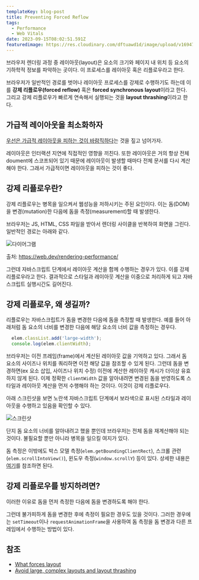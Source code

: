```yaml
---
templateKey: blog-post
title: Preventing Forced Reflow
tags:
  - Performance
  - Web Vitals
date: 2023-09-15T08:02:51.591Z
featuredimage: https://res.cloudinary.com/dftuawd1d/image/upload/v1694765950/blog/bottleneck_lckryb.webp
---
```

브라우저 렌더링 과정 중 레이아웃(layout)은 요소의 크기와 페이지 내 위치 등 요소의 기하학적 정보를 파악하는 곳이다. 이 프로세스를 레이아웃 혹은 리플로우라고 한다.

브라우저가 일반적인 경로를 벗어나 레이아웃 프로세스를 강제로 수행하기도 하는데 이를 **강제 리플로우(forced reflow)** 혹은 **forced synchronous layout**이라고 한다. 그리고 강제 리플로우가 빠르게 연속해서 실행되는 것을 **layout thrashing**이라고 한다.

## 가급적 레이아웃을 최소화하자

[우선은 가급적 레이아웃을 피하는 것이 바람직하다](https://web.dev/avoid-large-complex-layouts-and-layout-thrashing/#avoid-layout-wherever-possible)는 것을 짚고 넘어가자. 

레이아웃은 인터랙션 지연에 직접적인 영향을 끼친다. 또한 레이아웃은 거의 항상 전체 doument에 스코프되어 있기 때문에 레이아웃이 발생할 때마다 전체 문서를 다시 계산해야 한다. 그래서 가급적이면 레이아웃을 피하는 것이 좋다.

## 강제 리플로우란?

강제 리플로우는 병목을 일으켜서 웹성능을 저하시키는 주된 요인이다. 이는 돔(DOM)을 변경(mutation)한 다음에 돔을 측정(measurement)할 때 발생한다.

브라우저는 JS, HTML, CSS 파일을 받아서 렌더링 사이클을 반복하여 화면을 그린다. 일반적인 경로는 아래와 같다.

![다이어그램](https://res.cloudinary.com/dftuawd1d/image/upload/f_auto,q_auto/v1694785730/blog/pixel-pipeline_m6v6oh.avif)

출처: https://web.dev/rendering-performance/

그런데 자바스크립트 단계에서 레이아웃 계산을 함께 수행하는 경우가 있다. 이를 강제 리플로우라고 한다. 결과적으로 스타일과 레이아웃 계산을 이중으로 처리하게 되고 자바스크립트 실행시간도 길어진다.

## 강제 리플로우, 왜 생길까?

리플로우는 자바스크립트가 돔을 변경한 다음에 돔을 측정할 때 발생한다. 예를 들어 아래처럼 돔 요소의 너비를 변경한 다음에 해당 요소의 너비 값을 측정하는 경우다.

```javascript
  elem.classList.add('large-width');
  console.log(elem.clientWidth);
```

브라우저는 이전 프레임(frame)에서 계산된 레이아웃 값을 기억하고 있다. 그래서 돔 요소의 사이즈나 위치를 쿼리하면 이전 해당 값을 참조할 수 있게 된다. 그런데 돔을 변경하면(ex 요소 삽입, 사이즈나 위치 수정) 이전에 계산한 레이아웃 캐시가 더이상 유효하지 않게 된다. 이제 정확한 `clientWidth` 값을 알아내려면 변경된 돔을 반영하도록 스타일과 레이아웃 계산을 먼저 수행해야 하는 것이다. 이것이 강제 리플로우다.

아래 스크린샷을 보면 노란색 자바스크립트 단계에서 보라색으로 표시된 스타일과 레이아웃을 수행하고 있음을 확인할 수 있다.

![스크린샷](https://res.cloudinary.com/dftuawd1d/image/upload/f_auto,q_auto/v1694788648/blog/forced-reflow-screenshot_mysg1l.png "자바스크립트 단계에서 스타일과 레이아웃 수행")

단지 돔 요소의 너비를 알아내려고 했을 뿐인데 브라우저는 전체 돔을 재계산해야 되는 것이다.  불필요할 뿐만 아니라 병목을 일으킬 여지가 있다.

돔 측정은 이밖에도 박스 모델 측정(`elem.getBoundingClientRect`), 스크롤 관련(`elem.scrollIntoView()`), 윈도우 측정(`window.scrollY`) 등이 있다. 상세한 내용은 [여기](https://gist.github.com/paulirish/5d52fb081b3570c81e3a)를 참조하면 된다.

## 강제 리플로우를 방지하려면?

이러한 이유로 돔을 먼저 측정한 다음에 돔을 변경하도록 해야 한다.

그런데 불가피하게 돔을 변경한 후에 측정이 필요한 경우도 있을 것이다. 그러한 경우에는 `setTimeout`이나 `requestAnimationFrame`을 사용하여 돔 측정을 돔 변경과 다른 프레임에서 수행하는 방법이 있다.

## 참조

* [What forces layout](https://gist.github.com/paulirish/5d52fb081b3570c81e3a)
* [Avoid large, complex layouts and layout thrashing](https://web.dev/avoid-large-complex-layouts-and-layout-thrashing/)